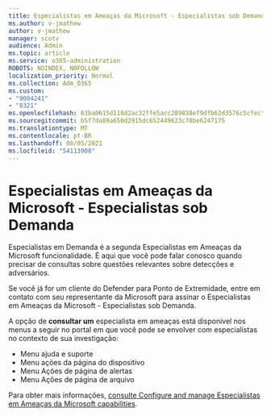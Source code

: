 ```yaml
---
title: Especialistas em Ameaças da Microsoft - Especialistas sob Demanda
ms.author: v-jmathew
author: v-jmathew
manager: scotv
audience: Admin
ms.topic: article
ms.service: o365-administration
ROBOTS: NOINDEX, NOFOLLOW
localization_priority: Normal
ms.collection: Adm_O365
ms.custom:
- "9004241"
- "8321"
ms.openlocfilehash: 63ba0615d118d2ac32ffe5acc289838ef9dfb62d3576c5cfecf361e182060acd
ms.sourcegitcommit: b5f7da89a650d2915dc652449623c78be6247175
ms.translationtype: MT
ms.contentlocale: pt-BR
ms.lasthandoff: 08/05/2021
ms.locfileid: "54113908"
---
```

# <a name="microsoft-threat-experts---experts-on-demand"></a>Especialistas em Ameaças da Microsoft - Especialistas sob Demanda

Especialistas em Demanda é a segunda Especialistas em Ameaças da Microsoft funcionalidade. É aqui que você pode falar conosco quando precisar de consultas sobre questões relevantes sobre detecções e adversários.

Se você já for um cliente do Defender para Ponto de Extremidade, entre em contato com seu representante da Microsoft para assinar o Especialistas em Ameaças da Microsoft - Especialistas sob Demanda.

A opção de **consultar um** especialista em ameaças está disponível nos menus a seguir no portal em que você pode se envolver com especialistas no contexto de sua investigação:

- Menu ajuda e suporte
- Menu ações da página do dispositivo
- Menu Ações de página de alertas
- Menu Ações de página de arquivo

Para obter mais informações, [consulte Configure and manage Especialistas em Ameaças da Microsoft capabilities](https://docs.microsoft.com/windows/security/threat-protection/microsoft-defender-atp/configure-microsoft-threat-experts).
